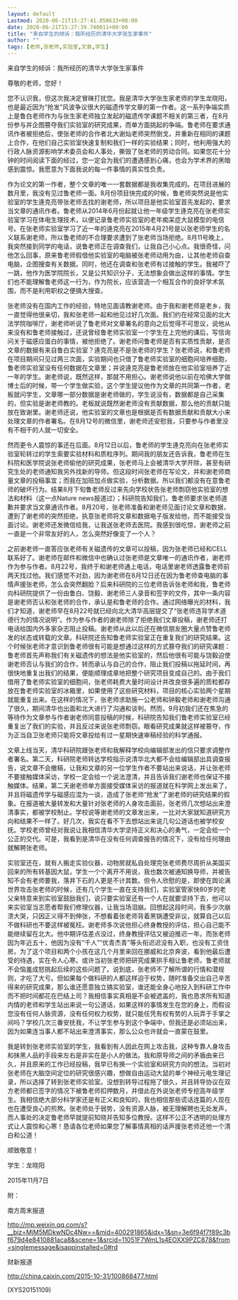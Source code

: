 ```yaml
---
layout: default
Lastmod: 2020-06-21T15:27:41.858633+00:00
date: 2020-06-21T15:27:39.740011+00:00
title: "来自学生的倾诉：我所经历的清华大学张生家事件"
author: ""
tags: [老师,张老师,实验室,文章,学生]
---
```


来自学生的倾诉：我所经历的清华大学张生家事件

尊敬的老师，您好！

您不认识我，但这次我决定冒昧打扰您。我是清华大学张生家老师的学生龙晓阳，也是最近因为“抢发”风波争议很大的磁遗传学文章的第一作者。这一系列争端实质上是鲁白老师作为与张生家老师独立发起的磁遗传学课题不相关的第三者，在8月份参与并企图篡夺我们实验室的研究成果，而单方面挑起的争端。鲁老师在要求通讯作者被拒绝后，使张老师的合作者北大谢灿老师突然倒戈，并重新在相同的课题上合作，在他们自己实验室快速复制和我们一样的实验结果；同时，他利用强大的行政人脉资源影响学术委员会和人事处，撕毁了张老师的劳动合同。如果您花十分钟的时间阅读下面的经过，您一定会为我们的遭遇感到心痛，也会为学术界的黑暗感到震惊。我愿意为下面我说的每一件事情的真实性负责。

作为论文的第一作者，整个文章的唯一一套数据都是我收集完成的。在项目进展的数月里，我没有见过鲁老师一面。8月份项目快完成的时候，鲁老师突然说是他实验室的学生逄克亮带张老师去找的谢老师，所以项目是他实验室首先发起的，要求当文章的通讯作者。鲁老师从2014年6月份起就让他一年级学生逄克亮在张老师实验室学习在体电生理技术，以便记录鲁老师实验室的老年痴呆症大鼠模型的电信号。在张老师实验室学习了近一年的逄克亮在2015年4月21号是以张老师学生的名义联系谢老师，所以鲁老师的不合理要求遭到了张老师当场拒绝。8月11号晚上，我突然接到同学的电话，说鲁老师正在调查我们，让我自己小心点。我很奇怪，问他怎么回事，原来鲁老师假借他实验室的电脑被张老师动用为由，让其他老师自查电脑，企图搜查有关数据。同时，他还在调查和张老师有过接触的学生。我被吓了一跳，他作为医学院院长，又是公共知识分子，无法想象会做出这样的事情。学生们也不能理解鲁老师这一行为，作为院长，应该营造一个相互合作的良好学术氛围，而不是利用职权之便搞大搜查。

张老师没有在国内工作的经验，特地见面请教谢老师。由于我和谢老师是老乡，我一直觉得他很亲切，我和张老师一起和他见过好几次面。我们约在经常见面的北大法学院咖啡厅，谢老师听说了鲁老师对文章署名的意向之后觉得不可思议，说他从来没有和鲁老师接触过，还说曾经鲁老师实验室一个学生在上完他的课后，写信询问关于磁感应蛋白的事情，被他拒绝了。谢老师问鲁老师是否有实质性贡献，是否文章的数据有来自鲁白实验室？逄克亮是不是张老师的学生？张老师说，和鲁老师在项目期间只见过两三次面，实验期间也只借了鲁老师实验室的细胞间培养细胞，鲁老师实验室没有任何数据在文章里；并说逄克亮是鲁老师放在他实验室培养了近一年的学生。谢老师说，既然这样，那就不用担心。谢老师说他以前在哈佛大学做博士后的时候，带一个学生做实验，这个学生提议他作为文章的共同第一作者，老板就问学生，文章哪一部分数据是谢老师做的，学生说没有，数据都是自己采集的，但实验是谢老师教的。老板就说既然谢老师没有贡献数据，那么他的贡献只能放在致谢里。谢老师还说，他实验室的文章也是根据是否有数据贡献和贡献大小来处理文章的作者署名。在8月12号的微信里，谢老师还安慰我，只要参与作者里没有不相干的人就一切安全。

然而更令人震惊的事还在后面。8月12日以后，鲁老师的学生逄克亮向在张老师实验室轮转过的学生索要实验材料和质粒序列。期间我的朋友还告诉我，鲁老师在生科院和医学院说张老师偷他的研究成果，张老师马上会被清华大学开除，甚至有研究生处的老师通知我另外找新的导师。但这段时间张老师在写论文，并和谢老师商量文章的投稿事宜；而我在加班加点做实验，分析数据。所以我们都没有在意鲁老师的破坏行为。结果8月下旬鲁老师反过来先向学校状告张老师剽窃他实验室的想法和材料（这一点Nature news报道过）；科研院告知我们，鲁老师要求张老师道歉并要求当文章通讯作者。8月20号，张老师准备和谢老师见面讨论文章和数据，遭到了谢老师的突然拒绝，执意张老师将文章和数据电子版发给他，而不能接受当面讨论。谢老师还发微信给我，让我送张老师去医院。我感到很吃惊，谢老师之前一直是一个非常友好的人，怎么突然好像变了一个人？

之前谢老师一直答应张老师有关磁遗传的文章可以投稿，因为张老师已经和CELL联系好了。谢老师在邮件和微信中也确认过张老师是文章唯一的通讯作者，谢老师作为参与作者。8月22号，我终于和谢老师通上电话，电话里谢老师透露鲁老师前两天找过他。我们感觉不对劲，因为谢老师在8月12日还在因为鲁老师查电脑的事情声援张老师，怎么会突然翻脸？后来科研院的三位老师告诉张老师和我，鲁老师向科研院提供了一份由鲁白、饶毅、谢老师三人录音和签字的文件，其中一条内容是谢老师否认和张老师的合作，承认是和鲁老师的合作。通过网络曝光的材料，我们才知道，谢老师早在8月22号就已经向北大清华高层提交了“张老师违背学术道德行为的情况说明”。作为参与作者的谢老师除了拒绝我们文章投稿，谢老师还打电话给国内外多家杂志阻止投稿。谢老师从此以后还在微信朋友圈大量点赞鲁老师发的状态或转载的文章。科研院还告知鲁老师实验室正在重复我们的研究结果。这个时候张老师才意识到鲁老师很有可能是想通过这样的方式篡夺我们的研究课题：鲁老师首先声称我们有关磁遗传的想法是他实验室的，然后他很有可能与饶毅迫使谢老师否认与我们的合作，转而承认与自己的合作，阻止我们投稿以拖延时间，再很快地重复出我们的结果，便能顺理成章地把整个研究项目变成自己的。由于我们借用了鲁老师实验室的细胞间，张老师耗费大量时间设计并改良很多遍的质粒都存放在鲁老师实验室的冰箱里，如果使用了这些研究材料，项目的核心实验两个星期就能重复出来。在这样的情况下，张老师求助施一公老师和钟毅老师和谢老师沟通了很久，期间清华也出面和北大进行了沟通和谈判。然而，9月初我们还在焦急的等待作为文章参与作者谢老师同意投稿的时候，科研院告知我们鲁老师实验室已经重复出了我们的实验，并且反过来说张老师剽窃。眼看研究成果就这样被篡夺，作为正当自卫张老师只能将文章投给有过一星期快速审稿经验的科学通报。

文章上线当天，清华科研院跟张老师和我解释学校向编辑部发出的信只要求调整作者署名。第二天，科研院老师转达学校指示说清华北大都不会给编辑部出具调查报告，说文章不会撤稿，让我和文章的另一位学生作者不要站出来说话，并让张老师不要接触媒体采访，学校一定会给一个说法澄清，并且告诉我们谢老师也保证不接触媒体。结果，第二天谢老师单方面接受媒体采访的报道就在科学网上发出来了，并且将磁遗传学与磁感应混为一谈，造成了张老师“抢发”了谢老师的研究结果的假象。在报道被大量转发和大量针对张老师的人身攻击面前，张老师几次想站出来澄清事实，都被学校制止。学校说等谢老师的文章发出来，一比对大家就知道研究方向和结果不一样了。好几次，我实在看不下去想站出来说几句公道话也被学校安抚。学校老师曾经对我说让我相信清华大学坚持正义和决心的勇气，一定会给一个公正的交代。可是，我看到是清华在没有任何调查报告的情况下，没有给任何理由就解聘张老师。

实验室还在，就有人搬走实验仪器，动物房就私自处理完张老师费尽周折从美国买回来的所有转基因大鼠，学生一个个离开不用说，我也数次被通知换导师，并被告知不会有老师要我，落井下石的人更是不计其数。但令人欣慰的是，即使在舆论满世界攻击张老师的时候，还有几个学生一直在支持我们，实验室管家快80岁的老父亲特意来到实验室鼓励我们，说只要实验室还有一个人在就要坚持下去，他可以来实验室当志愿者帮我们修理仪器，让我当场泪崩。回想起这段时间，我多少次崩溃大哭，只因正义得不到伸张，不想看着张老师背着黑锅遭受非议，就算自己以后不做科研也不要这样被冤枉。谢老师多次说他担心终身教授的评估，担心自己能不能继续留在北大。他中期评估差点没过，终身教授评估又被迫推迟一年。而张老师因为年近五十，他因为没有“千人”“优青杰青”等头衔迟迟没有入职，也没有工资住房。为了这个项目和两个小孩在这几个月里来回在挪威和北京奔波，看到他最后遭受的待遇，实在令人心寒。或许当初张老师把研究成果拱手相让鲁老师，鲁老师就不会恼羞成怒挑起后续的这些问题了。说到底，张老师不了解所谓的行情和潜规则，才吃了大亏。但如果每个做科研的人都这样迫于权势，随时准备交出自己辛苦得来的研究成果，那么谁还愿意独立搞实验室，谁还能全身心地投入到科研工作中而不把时间都花在巴结上司？我相信事实真相是不会被遮盖的，我也恳求所有知道内情的老师和学生站出来说一句公道话，如果这样的事情发生在您的身上，而假设您没有任何人脉资源，没有任何权力权势，就只能任凭有权有势的人玩弄于手掌之间吗？学校几次三番安抚我，不让学生参与到这个争端中，但我还是必须站出来，因为如果连当事人都不站出来澄清事实，那么公众也许就会一直蒙在鼓里。

我是转到张老师实验室的学生，我看到有人因此在网上攻击我，这种专靠人身攻击和抹黑人品的手段来左右是非实在是小人的做法。我和原导师之间的矛盾由来已久，并且原来的工作已经投稿，我早已有换一个实验室和研究方向的想法。当初对张老师在大脑空间定位的研究很感兴趣，想做自由运动大鼠的单个神经元电生理记录，所以选择了转到张老师实验室。没想到转导过程拖了很久，并且转导协议在双方老师都已签字的情况下被鲁老师扣押数月，并借此在外说张老师专挖高年级学生。我相信绝大部分科学家还是有正义和良知的，我也相信那些谎话连篇的人现在也在遭受良心的煎熬。张老师处于弱势，没有资源人脉，被无理解聘也无处发声，而人事处的决定鲁老师早就提前知晓并告知多位教授。这样不公正不透明的处理方式让人震惊和心寒！恳请各位老师如果您了解事情真相的话声援张老师还他一个清白和公道！

顺致敬意！

学生：龙晓阳

2015年11月7日

附：

南方周末报道

http://mp.weixin.qq.com/s?__biz=MjM5MDkwNDc4Nw==&mid=400291865&idx=1&sn=3e6f94f7f89c3bf679d4e8410881aca8&scene=1&srcid=11051F7WmL1s4EOXX9PZC878&from=singlemessage&isappinstalled=0#rd

财新报道

http://china.caixin.com/2015-10-31/100868477.html

(XYS20151109)

